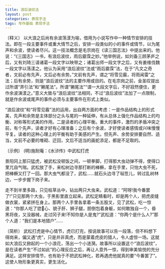 ```yaml
---
title: 浪后波纹法
layout: post
categories: 表现手法
tags: 写作基础 表现手法
---
```


〔释义〕 以大浪之后尚有余波荡漾为喻，借用为小说写作中一种情节安排的技法。即在一段主要事件或重大情节之后，安排一段类似的小的事件或情节，以为尾声和余波，使读者尽兴。这一技法概念是毛宗岗在《读三国志法》中提出来的。他说：“《三国志》一书，有浪后波纹，雨后霢霂之妙。”他举例说，如刘备三顾茅庐之后，又有刘琦三请诸葛一段文字以映带之；诸葛出师一段文字之后，又有姜维伐魏一段文字以荡漾之。他认为采用“浪后波纹”法或“雨后霢霂”法，在于“凡文之奇者，文前必有先声，文后必有余势。”文前有先声，谓之“将雪见霰，将雨闻雷”之法；后有余势，则是“浪后波纹”法的主要作用或目的。在毛宗岗之前，金圣叹提出过所谓“弄引法”和“獭尾法”。所谓“獭尾法”“谓一大段文字后，不好寂然便住，更作余波演漾之。”意义大致与“浪后波纹”法相同，不过“浪后波纹”法加了一点限制，就是作余波或尾声的事件必须与主要事件在形式上类似。

“浪后波纹”和“将雪见霰”法的运用，出自两方面的考虑：一是作品结构上的形式美，先声和余势是主体部分之头与尾的一种延伸，有从总体上强化作品结构上的均衡、对称等形式美的作用。二是读者的心理平衡。重大的事件，激烈的矛盾冲突之前，有个先声，读者才好有心理准备；之后有个余波，才好使读者感情或兴味慢慢平复。读者的这种心理上的平衡有助于美感的产生。但先声、余势安排要自然、适当，文前不必要的堆砌、迂回，文后不适当的画蛇添足，都是不足取的。

〔示例〕 (明)施耐庵：《水浒传》中武松打虎

景阳冈上那只猛虎，被武松没顿饭之间，一顿拳脚，打得那大虫动弹不得，使得口里兀自气喘。武松放了手，来松树边寻那打断的棒橛，拿在手里，只怕大虫不死，把棒橛又打了一回。那大虫气都没了，武松……就石头边寻了毡笠儿，转过乱树林边，一步步握下岗子来。

走不到半里多路，只见枯草丛中，钻出两只大虫来。武松道：“阿呀!我今番罢了!”只见那两个大虫，于黑影里直立起来。武松定睛看时，却是两个人，把虎皮缝做衣裳，紧紧拼在身上。那两个人手里各拿着一条五股叉，见了武松，吃一惊道：“你那人吃了㺀𤝽心、貌子肝、狮子腿，胆倒包着身躯，如何敢独自一个，昏黑将夜，又没器械，走过冈子来!不知你是人是鬼?”武松道：“你两个是什么人?”那个人道：“我们是本地猎户”……

〔简析〕 武松打虎是中心情节，虎已打完，按说故事可以告一段落，但不料想下得岗来，偏又遇“虎”，只是并非真虎，而是蒙着虎皮的猎人，令人虚惊一场。这就如大浪后又掀起的一个小浪花，荡出一个小涟漪。故事所以设置这个“浪后波纹”，是在读者产生“不过如此”的心理反应之后，再让人意外一惊，得到审美愉悦的充分满足。这样安排情节，也有助于不把武松神化，若再遇虎他就真的要“今番罢了”。这使人物形象更真实，更生活化。 